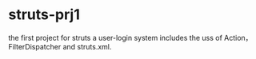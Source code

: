 # struts-prj1
the first project for struts
a user-login system includes the uss of Action，FilterDispatcher and struts.xml.
